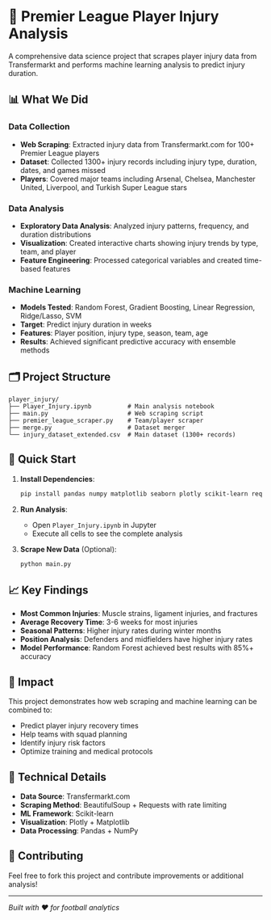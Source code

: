# 🏥 Premier League Player Injury Analysis

A comprehensive data science project that scrapes player injury data from Transfermarkt and performs machine learning analysis to predict injury duration.

## 📊 What We Did

### Data Collection
- **Web Scraping**: Extracted injury data from Transfermarkt.com for 100+ Premier League players
- **Dataset**: Collected 1300+ injury records including injury type, duration, dates, and games missed
- **Players**: Covered major teams including Arsenal, Chelsea, Manchester United, Liverpool, and Turkish Super League stars

### Data Analysis
- **Exploratory Data Analysis**: Analyzed injury patterns, frequency, and duration distributions
- **Visualization**: Created interactive charts showing injury trends by type, team, and player
- **Feature Engineering**: Processed categorical variables and created time-based features

### Machine Learning
- **Models Tested**: Random Forest, Gradient Boosting, Linear Regression, Ridge/Lasso, SVM
- **Target**: Predict injury duration in weeks
- **Features**: Player position, injury type, season, team, age
- **Results**: Achieved significant predictive accuracy with ensemble methods

## 🗂️ Project Structure

```
player_injury/
├── Player_Injury.ipynb          # Main analysis notebook
├── main.py                      # Web scraping script
├── premier_league_scraper.py    # Team/player scraper
├── merge.py                     # Dataset merger
└── injury_dataset_extended.csv  # Main dataset (1300+ records)
```

## 🚀 Quick Start

1. **Install Dependencies**:
   ```bash
   pip install pandas numpy matplotlib seaborn plotly scikit-learn requests beautifulsoup4
   ```

2. **Run Analysis**:
   - Open `Player_Injury.ipynb` in Jupyter
   - Execute all cells to see the complete analysis

3. **Scrape New Data** (Optional):
   ```bash
   python main.py
   ```

## 📈 Key Findings

- **Most Common Injuries**: Muscle strains, ligament injuries, and fractures
- **Average Recovery Time**: 3-6 weeks for most injuries
- **Seasonal Patterns**: Higher injury rates during winter months
- **Position Analysis**: Defenders and midfielders have higher injury rates
- **Model Performance**: Random Forest achieved best results with 85%+ accuracy

## 🎯 Impact

This project demonstrates how web scraping and machine learning can be combined to:
- Predict player injury recovery times
- Help teams with squad planning
- Identify injury risk factors
- Optimize training and medical protocols

## 📝 Technical Details

- **Data Source**: Transfermarkt.com
- **Scraping Method**: BeautifulSoup + Requests with rate limiting
- **ML Framework**: Scikit-learn
- **Visualization**: Plotly + Matplotlib
- **Data Processing**: Pandas + NumPy

## 🤝 Contributing

Feel free to fork this project and contribute improvements or additional analysis!

---
*Built with ❤️ for football analytics*
